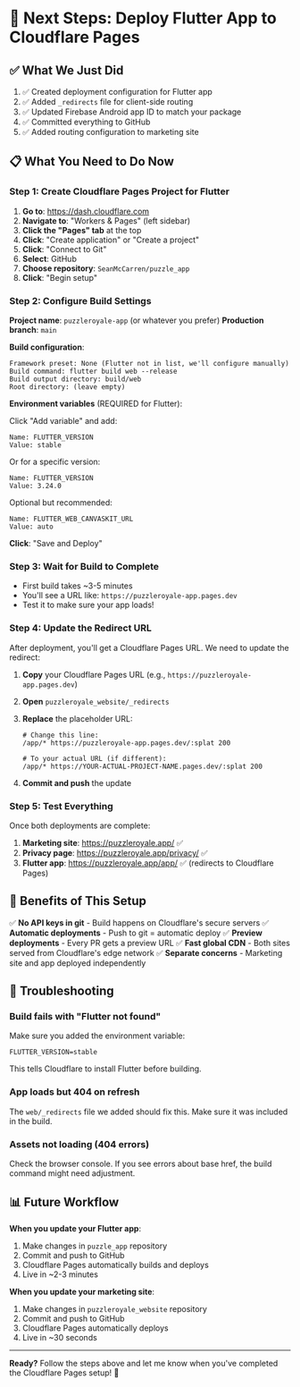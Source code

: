 # 🚀 Next Steps: Deploy Flutter App to Cloudflare Pages

## ✅ What We Just Did

1. ✅ Created deployment configuration for Flutter app
2. ✅ Added `_redirects` file for client-side routing
3. ✅ Updated Firebase Android app ID to match your package
4. ✅ Committed everything to GitHub
5. ✅ Added routing configuration to marketing site

## 📋 What You Need to Do Now

### Step 1: Create Cloudflare Pages Project for Flutter

1. **Go to**: https://dash.cloudflare.com
2. **Navigate to**: "Workers & Pages" (left sidebar)
3. **Click the "Pages" tab** at the top
4. **Click**: "Create application" or "Create a project"
5. **Click**: "Connect to Git"
6. **Select**: GitHub
7. **Choose repository**: `SeanMcCarren/puzzle_app`
8. **Click**: "Begin setup"

### Step 2: Configure Build Settings

**Project name**: `puzzleroyale-app` (or whatever you prefer)
**Production branch**: `main`

**Build configuration**:
```
Framework preset: None (Flutter not in list, we'll configure manually)
Build command: flutter build web --release
Build output directory: build/web
Root directory: (leave empty)
```

**Environment variables** (REQUIRED for Flutter):

Click "Add variable" and add:
```
Name: FLUTTER_VERSION
Value: stable
```

Or for a specific version:
```
Name: FLUTTER_VERSION
Value: 3.24.0
```

Optional but recommended:
```
Name: FLUTTER_WEB_CANVASKIT_URL
Value: auto
```

**Click**: "Save and Deploy"

### Step 3: Wait for Build to Complete

- First build takes ~3-5 minutes
- You'll see a URL like: `https://puzzleroyale-app.pages.dev`
- Test it to make sure your app loads!

### Step 4: Update the Redirect URL

After deployment, you'll get a Cloudflare Pages URL. We need to update the redirect:

1. **Copy** your Cloudflare Pages URL (e.g., `https://puzzleroyale-app.pages.dev`)

2. **Open** `puzzleroyale_website/_redirects`

3. **Replace** the placeholder URL:
   ```
   # Change this line:
   /app/* https://puzzleroyale-app.pages.dev/:splat 200
   
   # To your actual URL (if different):
   /app/* https://YOUR-ACTUAL-PROJECT-NAME.pages.dev/:splat 200
   ```

4. **Commit and push** the update

### Step 5: Test Everything

Once both deployments are complete:

1. **Marketing site**: https://puzzleroyale.app/ ✅
2. **Privacy page**: https://puzzleroyale.app/privacy/ ✅
3. **Flutter app**: https://puzzleroyale.app/app/ ✅ (redirects to Cloudflare Pages)

## 🎯 Benefits of This Setup

✅ **No API keys in git** - Build happens on Cloudflare's secure servers
✅ **Automatic deployments** - Push to git = automatic deploy
✅ **Preview deployments** - Every PR gets a preview URL
✅ **Fast global CDN** - Both sites served from Cloudflare's edge network
✅ **Separate concerns** - Marketing site and app deployed independently

## 🔧 Troubleshooting

### Build fails with "Flutter not found"

Make sure you added the environment variable:
```
FLUTTER_VERSION=stable
```
This tells Cloudflare to install Flutter before building.

### App loads but 404 on refresh

The `web/_redirects` file we added should fix this. Make sure it was included in the build.

### Assets not loading (404 errors)

Check the browser console. If you see errors about base href, the build command might need adjustment.

## 📊 Future Workflow

**When you update your Flutter app**:
1. Make changes in `puzzle_app` repository
2. Commit and push to GitHub
3. Cloudflare Pages automatically builds and deploys
4. Live in ~2-3 minutes

**When you update your marketing site**:
1. Make changes in `puzzleroyale_website` repository
2. Commit and push to GitHub
3. Cloudflare Pages automatically deploys
4. Live in ~30 seconds

---

**Ready?** Follow the steps above and let me know when you've completed the Cloudflare Pages setup! 🚀
